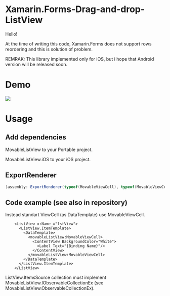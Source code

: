 # Xamarin.Forms-Drag-and-drop-ListView
Hello!

At the time of writing this code, Xamarin.Forms does not support rows reordering and this is solution of problem.

REMRAK: This library implemented only for iOS, but i hope that Android version will be released soon.

# Demo
![](https://i.gyazo.com/1d6d0b7983fb403a95b34bbd60eb2884.gif)

# Usage
## Add dependencies
MovableListView to your Portable project.

MovableListView.iOS to your iOS project.

## ExportRenderer
```C#
[assembly: ExportRenderer(typeof(MovableViewCell), typeof(MovableViewCellRenderer))]
```

## Code example (see also in repository)
Instead standart ViewCell (as DataTemplate) use MovableViewCell.

```xaml
    <ListView x:Name ="lstView">
      <ListView.ItemTemplate>
        <DataTemplate>
          <movableListView:MovableViewCell>
            <ContentView BackgroundColor="White">
              <Label Text="{Binding Name}"/>
            </ContentView>
          </movableListView:MovableViewCell>
        </DataTemplate>
      </ListView.ItemTemplate>
    </ListView>
```
ListView.ItemsSource collection must implement MovableListView.IObservableCollectionEx (see MovableListView.ObservableCollectionEx).
